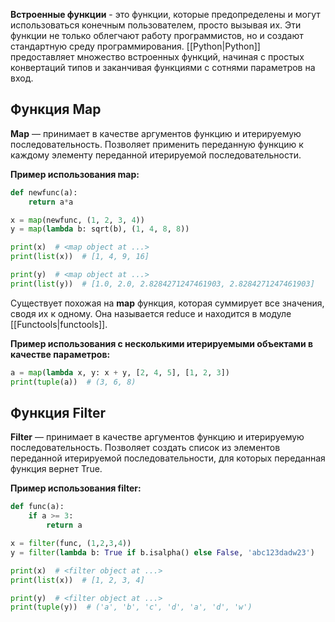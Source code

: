 **Встроенные функции** - это функции, которые предопределены и могут использоваться конечным пользователем, просто вызывая их. Эти функции не только облегчают работу программистов, но и создают стандартную среду программирования. [[Python|Python]] предоставляет множество встроенных функций, начиная с простых конвертаций типов и заканчивая функциями с сотнями параметров на вход.

## Функция Map

**Map** — принимает в качестве аргументов функцию и итерируемую последовательность. Позволяет применить переданную функцию к каждому элементу переданной итерируемой последовательности.

**Пример использования map:**

```Python
def newfunc(a):
	return a*a

x = map(newfunc, (1, 2, 3, 4))
y = map(lambda b: sqrt(b), (1, 4, 8, 8))

print(x)  # <map object at ...>
print(list(x))  # [1, 4, 9, 16]

print(y)  # <map object at ...>
print(list(y))  # [1.0, 2.0, 2.8284271247461903, 2.8284271247461903]
```

Существует похожая на **map** функция, которая суммирует все значения, сводя их к одному. Она называется reduce и находится в модуле [[Functools|functools]].

**Пример использования с несколькими итерируемыми объектами в качестве параметров:**

```Python
a = map(lambda x, y: x + y, [2, 4, 5], [1, 2, 3])
print(tuple(a))  # (3, 6, 8)
```
## Функция Filter

**Filter** — принимает в качестве аргументов функцию и итерируемую последовательность. Позволяет создать список из элементов переданной итерируемой последовательности, для которых переданная функция вернет True.

**Пример использования filter:**

```Python
def func(a):
	if a >= 3:
		return a

x = filter(func, (1,2,3,4))
y = filter(lambda b: True if b.isalpha() else False, 'abc123dadw23')

print(x)  # <filter object at ...> 
print(list(x))  # [1, 2, 3, 4]

print(y)  # <filter object at ...> 
print(tuple(y))  # ('a', 'b', 'c', 'd', 'a', 'd', 'w')
```


